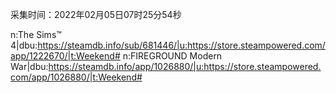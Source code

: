 采集时间：2022年02月05日07时25分54秒

n:The Sims™ 4|dbu:https://steamdb.info/sub/681446/|u:https://store.steampowered.com/app/1222670/|t:Weekend#
n:FIREGROUND Modern War|dbu:https://steamdb.info/app/1026880/|u:https://store.steampowered.com/app/1026880/|t:Weekend#
